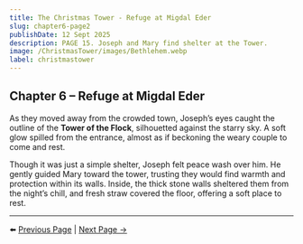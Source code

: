 ```yaml
---
title: The Christmas Tower - Refuge at Migdal Eder
slug: chapter6-page2
publishDate: 12 Sept 2025
description: PAGE 15. Joseph and Mary find shelter at the Tower.
image: /ChristmasTower/images/Bethlehem.webp
label: christmastower
---
```


## Chapter 6 – Refuge at Migdal Eder  

As they moved away from the crowded town, Joseph’s eyes caught the outline of the **Tower of the Flock**, silhouetted against the starry sky. A soft glow spilled from the entrance, almost as if beckoning the weary couple to come and rest.  

Though it was just a simple shelter, Joseph felt peace wash over him. He gently guided Mary toward the tower, trusting they would find warmth and protection within its walls. Inside, the thick stone walls sheltered them from the night’s chill, and fresh straw covered the floor, offering a soft place to rest.  

---

⬅️ [Previous Page](chapter6-page1) | [Next Page →](chapter6-page3)
